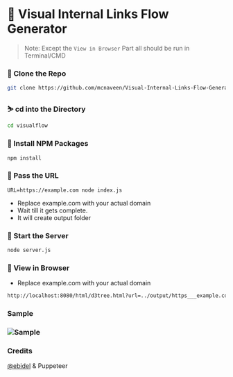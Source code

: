 # 🔱 Visual Internal Links Flow Generator

> Note: Except the `View in Browser` Part all should be run in Terminal/CMD
### 🍉 Clone the Repo
```bash
git clone https://github.com/mcnaveen/Visual-Internal-Links-Flow-Generator visualflow
```
### ⛷️ cd into the Directory
```bash
cd visualflow
```
### 🌟 Install NPM Packages
```bash
npm install
```
### 💎 Pass the URL
```
URL=https://example.com node index.js
```
- Replace example.com with your actual domain
- Wait till it gets complete. 
- It will create output folder
### 🚀 Start the Server
```bash
node server.js
```
### 🦄 View in Browser
- Replace example.com with your actual domain
```bash
http://localhost:8080/html/d3tree.html?url=../output/https___example.com/crawl.json
```

### Sample
### ![Sample](https://raw.githubusercontent.com/mcnaveen/Visual-Internal-Links-Flow-Generator/main/image.png)

### Credits
[@ebidel](https://github.com/ebidel) & Puppeteer 
